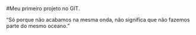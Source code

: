 #Meu primeiro projeto no GIT.

“Só porque não acabamos na mesma onda, não significa que não fazemos parte do mesmo oceano.”